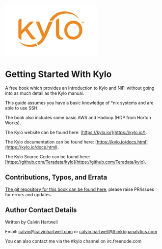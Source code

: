 
![Local Image](/images/kylo-logo-orange.png)

# Getting Started With Kylo

A free book which provides an introduction to Kylo and NiFi without going into as much detail as the Kylo manual.

This guide assumes you have a basic knowledge of *nix systems and are able to use SSH.

The book also includes some basic AWS and Hadoop (HDP from Horton Works).

The Kylo website can be found here: [https://kylo.io/](https://kylo.io/).

The Kylo documentation can be found here: [https://kylo.io/docs.html](https://kylo.io/docs.html).

The Kylo Source Code can be found here: [https://github.com/Teradata/kylo](https://github.com/Teradata/kylo). 

## Contributions, Typos, and Errata

[The git repository for this book can be found here](https://github.com/CalvinHartwell/getting-started-with-kylo), please raise PR/issues for errors and updates.

## Author Contact Details

Written by Calvin Hartwell

Email: [calvin@calvinhartwell.com](mailto:calvin@calvinhartwell.com) or [calvin.hartwell@thinkbiganalytics.com](mailto:calvin.hartwell@thinkbiganalytics.com)

You can also contact me via the #kylo channel on irc.freenode.com

